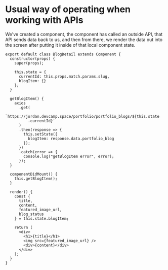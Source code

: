 # Usual way of operating when working with APIs

We've created a component, the component has called an outside API, that API sends data back to us, and then from there, we render the data out into the screen after putting it inside of that local component state.

```
export default class BlogDetail extends Component {
  constructor(props) {
    super(props);

    this.state = {
      currentId: this.props.match.params.slug,
      blogItem: {}
    };
  }

  getBlogItem() {
    axios
      .get(
        `https://jordan.devcamp.space/portfolio/portfolio_blogs/${this.state
          .currentId}`
      )
      .then(response => {
        this.setState({
          blogItem: response.data.portfolio_blog
        });
      })
      .catch(error => {
        console.log("getBlogItem error", error);
      });
  }

  componentDidMount() {
    this.getBlogItem();
  }

  render() {
    const {
      title,
      content,
      featured_image_url,
      blog_status
    } = this.state.blogItem;

    return (
      <div>
        <h1>{title}</h1>
        <img src={featured_image_url} />
        <div>{content}</div>
      </div>
    );
  }
}
```
